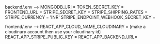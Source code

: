 backend/.env -->
MONGODB_URI = 
TOKEN_SECRET_KEY = 
FRONTEND_URL = 
STRIPE_SECRET_KEY = 
STRIPE_SHIPPING_RATES = 
STRIPE_CURRENCY = 'INR'
STRIPE_ENDPOINT_WEBHOOK_SECRET_KEY = 

frontend/.env -->
REACT_APP_CLOUD_NAME_CLOUDINARY = (make a cloudinary account then use your cloudinary id)
REACT_APP_STRIPE_PUBLIC_KEY = 
REACT_APP_BACKEND_URL=
